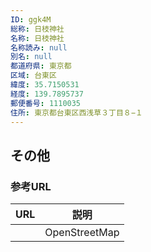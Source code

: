 ```yaml
---
ID: ggk4M
総称: 日枝神社
名称: 日枝神社
名称読み: null
別名: null
都道府県: 東京都
区域: 台東区
緯度: 35.7150531
経度: 139.7895737
郵便番号: 1110035
住所: 東京都台東区西浅草３丁目８−１
---
```


## その他

### 参考URL

| URL | 説明          |
| --- | ------------- |
|     | OpenStreetMap |
